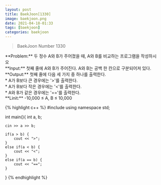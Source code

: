 ```yaml
---
layout: post
title: BaekJoon[1330]
image: baekjoon.png
date: 2021-04-18-01:33
tags: [baekjoon]
categories: baekjoon
---
```


<Blockquote>BaekJoon Number 1330</Blockquote>
**Problem:** 두 정수 A와 B가 주어졌을 때, A와 B를 비교하는 프로그램을 작성하시오<br>
**Input:** 첫째 줄에 A와 B가 주어진다. A와 B는 공백 한 칸으로 구분되어져 있다.<br>
**Output:** 첫째 줄에 다음 세 가지 중 하나를 출력한다.<br>
* A가 B보다 큰 경우에는 '>'를 출력한다.<br>
* A가 B보다 작은 경우에는 '<'를 출력한다.<br>
* A와 B가 같은 경우에는 '=='를 출력한다.<br>
**Linit:** -10,000 ≤ A, B ≤ 10,000

{% highlight c++ %}
#include <iostream>
using namespace std;

int main(){
	int a, b;
	
	cin >> a >> b;

	if(a > b) {
		cout << ">";
	}
	else if(a < b) {
		cout << "<";
	}
	else if(a == b) {
		cout << "==";
	}
	
}
{% endhighlight %}